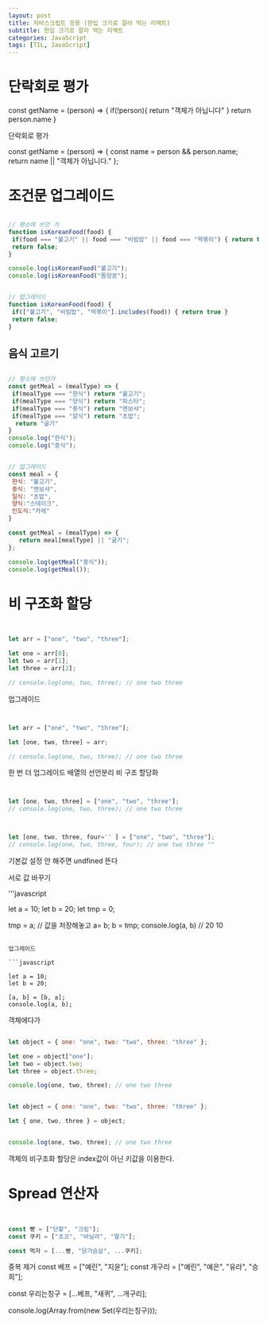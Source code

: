 ```yaml
---
layout: post
title: 자바스크립트 응용 (한입 크기로 잘라 먹는 리액트)
subtitle: 한입 크기로 잘라 먹는 리액트
categories: JavaScript
tags: [TIL, JavaScript]
---
```






# 단락회로 평가

const getName = (person) => {
 if(!person){
    return "객체가 아닙니다"
  }
  return person.name
}

단락회로 평가

const getName = (person) => {
   const name = person && person.name;
   return name || "객체가 아닙니다."
};

# 조건문 업그레이드


```javascript 

// 평소에 쓰던 거
function isKoreanFood(food) {
 if(food === "불고기" || food === "비빔밥" || food === "떡볶이") { return true }
 return false;
}

console.log(isKoreanFood("불고기");
console.log(isKoreanFood("똠양꿍");

```


```javascript 

// 업그레이드
function isKoreanFood(food) {
 if(["불고기", "비빔밥", "떡볶이"].includes(food)) { return true }
 return false;
}

```

## 음식 고르기


```javascript 

// 평소에 쓰던거
const getMeal = (mealType) => {
 if(mealType === "한식") return "불고기";
 if(mealType === "양식") return "파스타";
 if(mealType === "중식") return "멘보샤";
 if(mealType === "알식") return "초밥";
  return "굶기"
}
console.log("한식");
console.log("중식");

```


```javascript 

// 업그레이드
const meal = {
 한식: "불고기",
 중식: "멘보샤",
 일식: "초밥",
 양식:"스테이크",
 인도식:"카레"
}

const getMeal = (mealType) => {
   return meal[mealType] || "굶기";
};

console.log(getMeal("중식"));
console.log(getMeal());

```


# 비 구조화 할당

```javascript


let arr = ["one", "two", "three"];

let one = arr[0];
let two = arr[1];
let three = arr[2];

// console.log(one, two, three); // one two three

```

업그레이드 

```javascript


let arr = ["one", "two", "three"];

let [one, two, three] = arr;

// console.log(one, two, three); // one two three

```

한 번 더 업그레이드
배열의 선언분리 비 구조 할당화

```javascript


let [one, two, three] = ["one", "two", "three"];
// console.log(one, two, three); // one two three

```


```javascript


let [one, two, three, four='' ] = ["one", "two", "three"];
// console.log(one, two, three, four); // one two three ""

```

기본값 설정 안 해주면 undfined 뜬다


서로 값 바꾸기

'''javascript

let a = 10;
let b = 20;
let tmp = 0;

tmp = a; // 값을 저장해놓고
a= b;
b = tmp;
console.log(a, b) // 20 10

```

업그레이드 

```javascript

let a = 10;
let b = 20;

[a, b] = [b, a];
console.log(a, b);

```

객체에다가

```javascript

let object = { one: "one", two: "two", three: "three" };

let one = object["one"];
let two = object.two;
let three = object.three;

console.log(one, two, three); // one two three

```

```javascript

let object = { one: "one", two: "two", three: "three" };

let { one, two, three } = object;


console.log(one, two, three); // one two three

```

객체의 비구조화 할당은 index값이 아닌 키값을 이용한다.



# Spread 연산자

```javascript


const 빵 = ["단팥", "크림"];
const 쿠키 = ["초코", "바닐라", "딸기"];

const 먹자 = [...빵, "닭가슴살", ...쿠키];

```

중복 제거 
const 베프 = ["예린", "지윤"];
const 개구리 = ["예린", "예은", "유라", "승희"];


const 우리는칭구 = [...베프, "새퀴", ...개구리];

console.log(Array.from(new Set(우리는칭구)));
